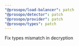 ```yaml
---
"@prosopo/load-balancer": patch
"@prosopo/detector": patch
"@prosopo/provider": patch
"@prosopo/types": patch
---
```


Fix types mismatch in decryption
  